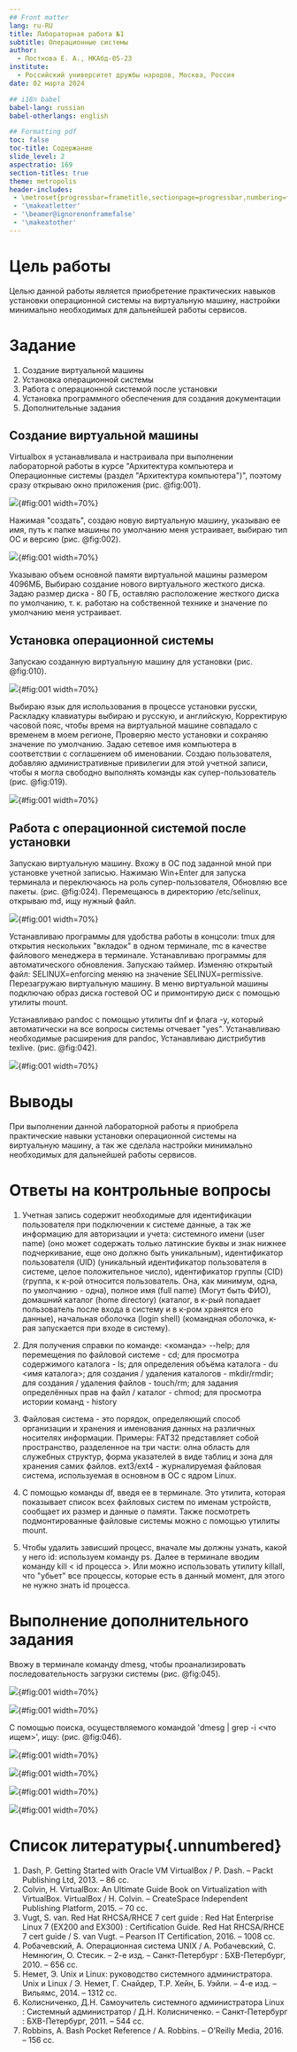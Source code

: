 ```yaml
---
## Front matter
lang: ru-RU
title: Лабораторная работа №1
subtitle: Операционные системы
author:
  - Постнова Е. А., НКАбд-05-23
institute:
  - Российский университет дружбы народов, Москва, Россия
date: 02 марта 2024

## i18n babel
babel-lang: russian
babel-otherlangs: english

## Formatting pdf
toc: false
toc-title: Содержание
slide_level: 2
aspectratio: 169
section-titles: true
theme: metropolis
header-includes:
 - \metroset{progressbar=frametitle,sectionpage=progressbar,numbering=fraction}
 - '\makeatletter'
 - '\beamer@ignorenonframefalse'
 - '\makeatother'
---
```


# Цель работы

Целью данной работы является приобретение практических навыков установки операционной системы на виртуальную машину, настройки минимально необходимых для дальнейшей работы сервисов.

# Задание

1. Создание виртуальной машины
2. Установка операционной системы
3. Работа с операционной системой после установки
4. Установка программного обеспечения для создания документации
5. Дополнительные задания

## Создание виртуальной машины

Virtualbox я устанавливала и настраивала при выполнении лабораторной работы в курсе "Архитектура компьютера и Операционные системы (раздел "Архитектура компьютера")", поэтому сразу открываю окно приложения (рис. @fig:001).

![](image/1.bmp){#fig:001 width=70%}

Нажимая "создать", создаю новую виртуальную машину, указываю ее имя, путь к папке машины по умолчанию меня устраивает, выбираю тип ОС и версию (рис. @fig:002).

![](image/2.bmp){#fig:001 width=70%}

Указываю объем основной памяти виртуальной машины размером 4096МБ, Выбираю создание нового виртуального жесткого диска. Задаю размер диска - 80 ГБ, оставляю расположение жесткого диска по умолчанию, т. к. работаю на собственной технике и значение по умолчанию меня устраивает.

## Установка операционной системы

Запускаю созданную виртуальную машину для установки (рис. @fig:010).

![](image/8.bmp){#fig:001 width=70%}

Выбираю язык для использования в процессе установки русски, Раскладку клавиатуры выбираю и русскую, и английскую, Корректирую часовой пояс, чтобы время на виртуальной машине совпадало с временем в моем регионе, Проверяю место установки и сохраняю значение по умолчанию. Задаю сетевое имя компьютера в соответствии с соглашением об именовании. Создаю пользователя, добавляю административные привилегии для этой учетной записи, чтобы я могла свободно выполнять команды как супер-пользователь (рис. @fig:019).

![](image/10.bmp){#fig:001 width=70%}

## Работа с операционной системой после установки

Запускаю виртуальную машину. Вхожу в ОС под заданной мной при установке учетной записью. Нажимаю Win+Enter для запуска терминала и переключаюсь на роль супер-пользователя, Обновляю все пакеты. (рис. @fig:024). Перемещаюсь в директорию /etc/selinux, открываю md, ищу нужный файл. 

![](image/11.bmp){#fig:001 width=70%}

Устанавливаю программы для удобства работы в концсоли: tmux для открытия нескольких "вкладок" в одном терминале, mc в качестве файлового менеджера в терминале. Устанавливаю программы для автоматического обновления. Запускаю таймер. Изменяю открытый файл: SELINUX=enforcing меняю на значение SELINUX=permissive. Перезагружаю виртуальную машину. В меню виртуальной машины подключаю образ диска гостевой ОС и примонтирую диск с помощью утилиты mount. 

Устанавливаю pandoc с помощью утилиты dnf и флага -y, который автоматически на все вопросы системы отчевает "yes". Устанавливаю необходимые расширения для pandoc, Устанавливаю дистрибутив texlive. (рис. @fig:042).

![](image/15.bmp){#fig:001 width=70%}

# Выводы

При выполнении данной лабораторной работы я приобрела практические навыки установки операционной системы на виртуальную машину, а так же сделала настройки минимально необходимых для дальнейшей работы сервисов.

# Ответы на контрольные вопросы

1. Учетная запись содержит необходимые для идентификации пользователя при подключении к системе данные, а так же информацию для авторизации и учета: системного имени (user name) (оно может содержать только латинские буквы и знак нижнее подчеркивание, еще оно должно быть уникальным), идентификатор пользователя (UID) (уникальный идентификатор пользователя в системе, целое положительное число), идентификатор группы (CID) (группа, к к-рой относится пользователь. Она, как минимум, одна, по умолчанию - одна), полное имя (full name) (Могут быть ФИО), домашний каталог (home directory) (каталог, в к-рый попадает пользователь после входа в систему и в к-ром хранятся его данные), начальная оболочка (login shell) (командная оболочка, к-рая запускается при входе в систему).

2. Для получения справки по команде: <команда> --help; для перемещения по файловой системе - cd; для просмотра содержимого каталога - ls; для определения объёма каталога - du <имя каталога>; для создания / удаления каталогов - mkdir/rmdir; для создания / удаления файлов - touch/rm; для задания определённых прав на файл / каталог - chmod; для просмотра истории команд - history

3. Файловая система - это порядок, определяющий способ организации и хранения и именования данных на различных носителях информации. Примеры: FAT32 представляет собой пространство, разделенное на три части: олна область для служебных структур, форма указателей в виде таблиц и зона для хранения самих файлов. ext3/ext4 - журналируемая файловая система, используемая в основном в ОС с ядром Linux.

4. С помощью команды df, введя ее в терминале. Это утилита, которая показывает список всех файловых систем по именам устройств, сообщает их размер и данные о памяти. Также посмотреть подмонтированные файловые системы можно с помощью утилиты mount.

5. Чтобы удалить зависший процесс, вначале мы должны узнать, какой у него id: используем команду ps. Далее в терминале вводим команду kill < id процесса >. Или можно использовать утилиту killall, что "убьет" все процессы, которые есть в данный момент, для этого не нужно знать id процесса.

# Выполнение дополнительного задания

Ввожу в терминале команду dmesg, чтобы проанализировать последовательность загрузки системы (рис. @fig:045).

![](image/17.bmp){#fig:001 width=70%}

![](image/18.bmp){#fig:001 width=70%}

С помощью поиска, осуществляемого командой 'dmesg | grep -i <что ищем>', ищу: (рис. @fig:046).

![](image/19.bmp){#fig:001 width=70%}

![](image/20.bmp){#fig:001 width=70%}

![](image/21.bmp){#fig:001 width=70%}

![](image/22.bmp){#fig:001 width=70%}

# Список литературы{.unnumbered}

1. Dash, P. Getting Started with Oracle VM VirtualBox / P. Dash. – Packt Publishing Ltd, 2013. – 86 сс.
2. Colvin, H. VirtualBox: An Ultimate Guide Book on Virtualization with VirtualBox. VirtualBox / H. Colvin. – CreateSpace Independent Publishing Platform, 2015. – 70 сс.
3. Vugt, S. van. Red Hat RHCSA/RHCE 7 cert guide : Red Hat Enterprise Linux 7 (EX200 and EX300) : Certification Guide. Red Hat RHCSA/RHCE 7 cert guide / S. van Vugt. – Pearson IT Certification, 2016. – 1008 сс.
4. Робачевский, А. Операционная система UNIX / А. Робачевский, С. Немнюгин, О. Стесик. – 2-е изд. – Санкт-Петербург : БХВ-Петербург, 2010. – 656 сс.
5. Немет, Э. Unix и Linux: руководство системного администратора. Unix и Linux / Э. Немет, Г. Снайдер, Т.Р. Хейн, Б. Уэйли. – 4-е изд. – Вильямс, 2014. – 1312 сс.
6. Колисниченко, Д.Н. Самоучитель системного администратора Linux : Системный администратор / Д.Н. Колисниченко. – Санкт-Петербург : БХВ-Петербург, 2011. – 544 сс.
7. Robbins, A. Bash Pocket Reference / A. Robbins. – O’Reilly Media, 2016. – 156 сс.
